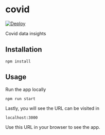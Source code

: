 # covid

[![Deploy](https://github.com/johnclaro/covid/actions/workflows/deploy.yml/badge.svg)](https://github.com/johnclaro/covid/actions/workflows/deploy.yml)

Covid data insights

## Installation

```sh-session
npm install
```

## Usage

Run the app locally

```sh-session
npm run start
```

Lastly, you will see the URL can be visited in

```
localhost:3000
```

Use this URL in your browser to see the app.
